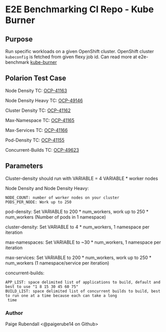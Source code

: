 # E2E Benchmarking CI Repo - Kube Burner

## Purpose
Run specific workloads on a given OpenShift cluster. OpenShift cluster `kubeconfig` is fetched from given flexy job id.
Can read more at e2e-benchmark [kube-burner](https://github.com/cloud-bulldozer/benchmark-operator/blob/master/docs/kube-burner.md)


## Polarion Test Case
Node Density TC: [OCP-41163](https://polarion.engineering.redhat.com/polarion/#/project/OSE/workitem?id=OCP-41163)

Node Density Heavy TC: [OCP-49146](https://polarion.engineering.redhat.com/polarion/#/project/OSE/workitem?id=OCP-49146)

Cluster Density TC: [OCP-41162](https://polarion.engineering.redhat.com/polarion/#/project/OSE/workitem?id=OCP-41162)

Max-Namespace TC: [OCP-41165](https://polarion.engineering.redhat.com/polarion/#/project/OSE/workitem?id=OCP-41165)

Max-Services TC: [OCP-41166](https://polarion.engineering.redhat.com/polarion/#/project/OSE/workitem?id=OCP-41166)

Pod-Density TC: [OCP-41155](https://polarion.engineering.redhat.com/polarion/#/project/OSE/workitem?id=OCP-41155)

Concurrent-Builds TC: [OCP-49623](https://polarion.engineering.redhat.com/polarion/#/project/OSE/workitem?id=OCP-49623)

## Parameters

Cluster-density should run with VARIABLE = 4 VARIABLE * worker nodes

Node Density and Node Density Heavy: 
```
NODE_COUNT: number of worker nodes on your cluster  
PODS_PER_NODE: Work up to 250
```

pod-density: Set VARIABLE to 200 * num_workers, work up to 250 * num_workers (Number of pods in 1 namespace)

cluster-density: Set VARIABLE to 4 * num_workers, 1 namespace per iteration

max-namespaces: Set VARIABLE to ~30 * num_workers, 1 namespace per iteration

max-services: Set VARIABLE to 200 * num_workers, work up to 250 * num_workers (1 namespace/service per iteration)

concurrent-builds: 

```
APP_LIST: space delimited list of applications to build, default and best to use "1 8 15 30 45 60 75"
BUILD_LIST: space delimited list of concurrent builds to build, best to run one at a time because each can take a long
 time 
```

### Author
Paige Rubendall <@paigerube14 on Github>
